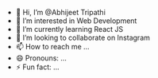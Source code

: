 - 👋 Hi, I’m @Abhijeet Tripathi
- 👀 I’m interested in Web Development
- 🌱 I’m currently learning React JS
- 💞️ I’m looking to collaborate on Instagram
- 📫 How to reach me ...
- 😄 Pronouns: ...
- ⚡ Fun fact: ...

<!---
Abhijeet-Tripathi-09/Abhijeet-Tripathi-09 is a ✨ special ✨ repository because its `README.md` (this file) appears on your GitHub profile.
You can click the Preview link to take a look at your changes.
--->
